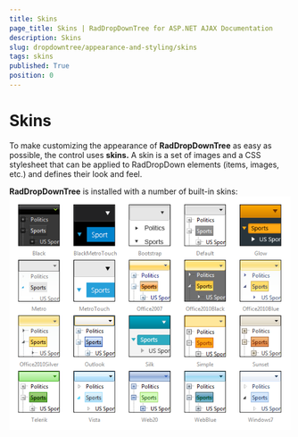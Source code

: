 ```yaml
---
title: Skins
page_title: Skins | RadDropDownTree for ASP.NET AJAX Documentation
description: Skins
slug: dropdowntree/appearance-and-styling/skins
tags: skins
published: True
position: 0
---
```


# Skins



To make customizing the appearance of **RadDropDownTree** as easy as possible, the control uses **skins.** A skin is a set of images and a CSS stylesheet that can be applied to RadDropDown elements (items, images, etc.) and defines their look and feel.

**RadDropDownTree** is installed with a number of built-in skins:![dropdowntree skins](images/dropdowntree-skins.png)

